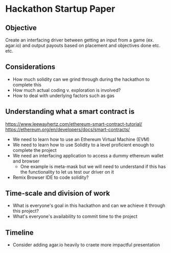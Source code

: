 # Hackathon Startup Paper
## Objective
Create an interfacing driver between getting an input from a game (ex. agar.io) and output payouts based on placement and objectives done etc. etc.

## Considerations
* How much solidity can we grind through during the hackathon to complete this
* How much actual coding v. exploration is involved?
* How to deal with underlying factors such as gas
## Understanding what a smart contract is
https://www.leewayhertz.com/ethereum-smart-contract-tutorial/
https://ethereum.org/en/developers/docs/smart-contracts/
* We need to learn how to use an Ethereum Virtual Machine (EVM)
* We need to learn how to use Solidity to a level proficient enough to complete the project
* We need an interfacing application to access a dummy ethereum wallet and browser
	* One example is meta-mask but we will need to understand if this has the functionality to let us test our driver on it
* Remix Browser IDE to code solidity? 

## Time-scale and division of work
* What is everyone's goal in this hackathon and can we achieve it through this project?
* What's everyone's availability to commit time to the project

## Timeline
* Consider adding agar.io heavily to craete more impactful presentation